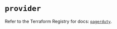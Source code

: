 # `provider`

Refer to the Terraform Registry for docs: [`pagerduty`](https://registry.terraform.io/providers/pagerduty/pagerduty/3.7.0/docs).
